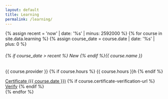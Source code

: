```yaml
---
layout: default
title: Learning
permalink: /learning/
---
```


<div class="container" style="margin-top: 1em">
  <div class="row row-cols-1 row-cols-md-1 row-cols-lg-2 row-cols-xl-3 g-3">
    {% assign recent = 'now' | date: '%s' | minus: 2592000 %} {% for course in
    site.data.learning %} {% assign course_date = course.date | date: '%s' |
    plus: 0 %}
    <div class="col">
      <div class="card mb-3" style="border-radius: 22px">
        <div class="card-body">
          <h6 class="card-title">
            {% if course_date > recent %}
            <span
              class="badge rounded-pill bg-white text-success border border-success border-2 me-1"
              >New</span
            >
            {% endif %}{{ course.name }}
          </h6>
          <p class="card-text mb-2">
            {{ course.provider }} {% if course.hours %}
            <span
              class="badge rounded-pill bg-white text-dark border border-dark border-2 ms-1"
              ><span class="far fa-clock"></span> {{ course.hours }}h</span
            >
            {% endif %}
          </p>
          <a
            class="btn btn-dark"
            href="{{ site.baseurl }}/files/{{ course.certificate-id }}.{{ course.certificate-extension }}"
            role="button"
            target="_blank"
            ><span class="fas fa-certificate"></span> Certificate ({{
            course.date }})</a
          >
          {% if course.certificate-verification-url %}
          <a
            class="btn btn-primary"
            href="{{ course.certificate-verification-url }}{{ course.certificate-id }}"
            role="button"
            target="_blank"
            ><span class="fas fa-passport"></span> Verify</a
          >
          {% endif %}
        </div>
      </div>
    </div>
    {% endfor %}
  </div>
</div>
